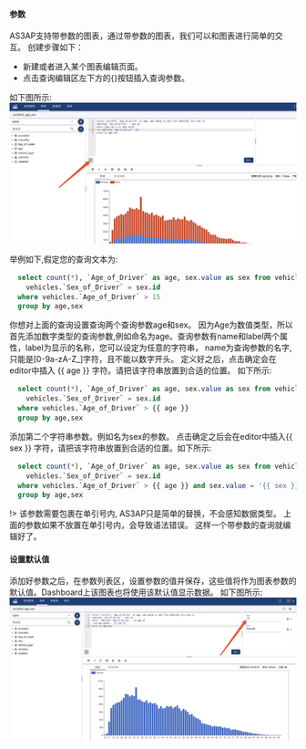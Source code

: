 #### 参数
AS3AP支持带参数的图表，通过带参数的图表，我们可以和图表进行简单的交互。
创建步骤如下：
* 新建或者进入某个图表编辑页面。
* 点击查询编辑区左下方的{}按钮插入查询参数。

如下图所示:
![Create Parameter](parameter1.jpg)

举例如下,假定您的查询文本为:
```sql
  select count(*), `Age_of_Driver` as age, sex.value as sex from vehicles join sex on 
    vehicles.`Sex_of_Driver` = sex.id
  where vehicles.`Age_of_Driver` > 15
  group by age,sex
```
你想对上面的查询设置查询两个查询参数age和sex。 因为Age为数值类型，所以首先添加数字类型的查询参数,例如命名为age。查询参数有name和label两个属性，label为显示的名称，您可以设定为任意的字符串，
name为查询参数的名字,只能是[0-9a-zA-Z_]字符，且不能以数字开头。 定义好之后，点击确定会在editor中插入 {{ age }} 字符。请把该字符串放置到合适的位置。 如下所示:
```sql
  select count(*), `Age_of_Driver` as age, sex.value as sex from vehicles join sex on 
    vehicles.`Sex_of_Driver` = sex.id
  where vehicles.`Age_of_Driver` > {{ age }}
  group by age,sex
```
添加第二个字符串参数。例如名为sex的参数。 点击确定之后会在editor中插入{{ sex }} 字符，请把该字符串放置到合适的位置。如下所示:
```sql
  select count(*), `Age_of_Driver` as age, sex.value as sex from vehicles join sex on 
    vehicles.`Sex_of_Driver` = sex.id
  where vehicles.`Age_of_Driver` > {{ age }} and sex.value = '{{ sex }}'
  group by age,sex
```

!> 该参数需要包裹在单引号内, AS3AP只是简单的替换，不会感知数据类型。 上面的参数如果不放置在单引号内，会导致语法错误。
这样一个带参数的查询就编辑好了。

#### 设置默认值
添加好参数之后，在参数列表区，设置参数的值并保存，这些值将作为图表参数的默认值。Dashboard上该图表也将使用该默认值显示数据。
如下图所示:
![Set Parameter Value](parameter3.jpg)